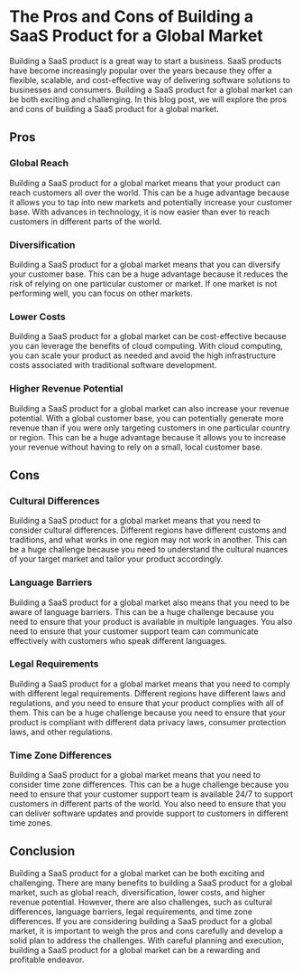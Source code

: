 # The Pros and Cons of Building a SaaS Product for a Global Market

Building a SaaS product is a great way to start a business. SaaS products have become increasingly popular over the years because they offer a flexible, scalable, and cost-effective way of delivering software solutions to businesses and consumers. Building a SaaS product for a global market can be both exciting and challenging. In this blog post, we will explore the pros and cons of building a SaaS product for a global market.

## Pros

### Global Reach

Building a SaaS product for a global market means that your product can reach customers all over the world. This can be a huge advantage because it allows you to tap into new markets and potentially increase your customer base. With advances in technology, it is now easier than ever to reach customers in different parts of the world.

### Diversification

Building a SaaS product for a global market means that you can diversify your customer base. This can be a huge advantage because it reduces the risk of relying on one particular customer or market. If one market is not performing well, you can focus on other markets.

### Lower Costs

Building a SaaS product for a global market can be cost-effective because you can leverage the benefits of cloud computing. With cloud computing, you can scale your product as needed and avoid the high infrastructure costs associated with traditional software development.

### Higher Revenue Potential

Building a SaaS product for a global market can also increase your revenue potential. With a global customer base, you can potentially generate more revenue than if you were only targeting customers in one particular country or region. This can be a huge advantage because it allows you to increase your revenue without having to rely on a small, local customer base.

## Cons

### Cultural Differences

Building a SaaS product for a global market means that you need to consider cultural differences. Different regions have different customs and traditions, and what works in one region may not work in another. This can be a huge challenge because you need to understand the cultural nuances of your target market and tailor your product accordingly.

### Language Barriers

Building a SaaS product for a global market also means that you need to be aware of language barriers. This can be a huge challenge because you need to ensure that your product is available in multiple languages. You also need to ensure that your customer support team can communicate effectively with customers who speak different languages.

### Legal Requirements

Building a SaaS product for a global market means that you need to comply with different legal requirements. Different regions have different laws and regulations, and you need to ensure that your product complies with all of them. This can be a huge challenge because you need to ensure that your product is compliant with different data privacy laws, consumer protection laws, and other regulations.

### Time Zone Differences

Building a SaaS product for a global market means that you need to consider time zone differences. This can be a huge challenge because you need to ensure that your customer support team is available 24/7 to support customers in different parts of the world. You also need to ensure that you can deliver software updates and provide support to customers in different time zones.

## Conclusion

Building a SaaS product for a global market can be both exciting and challenging. There are many benefits to building a SaaS product for a global market, such as global reach, diversification, lower costs, and higher revenue potential. However, there are also challenges, such as cultural differences, language barriers, legal requirements, and time zone differences. If you are considering building a SaaS product for a global market, it is important to weigh the pros and cons carefully and develop a solid plan to address the challenges. With careful planning and execution, building a SaaS product for a global market can be a rewarding and profitable endeavor.